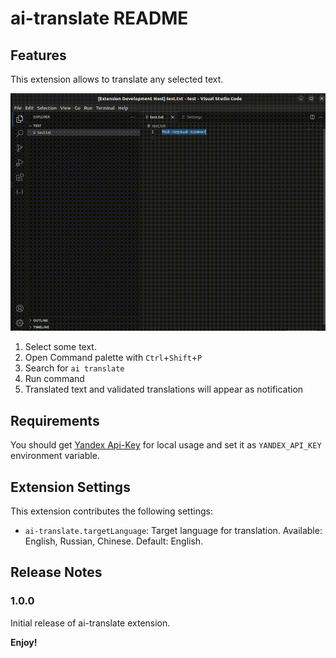 # ai-translate README

## Features

This extension allows to translate any selected text.

![Run extension from command palette](images/ai-translate.gif)

1. Select some text.
2. Open Command palette with `Ctrl`+`Shift`+`P`
3. Search for `ai translate`
4. Run command
5. Translated text and validated translations will appear as notification

## Requirements

You should get [Yandex Api-Key](https://yandex.cloud/ru/docs/iam/operations/api-key/create) for local usage and set it as `YANDEX_API_KEY` environment variable.

## Extension Settings

This extension contributes the following settings:

* `ai-translate.targetLanguage`: Target language for translation. Available: English, Russian, Chinese. Default: English.

## Release Notes

### 1.0.0

Initial release of ai-translate extension.

**Enjoy!**
